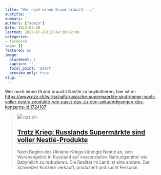 ```yaml
---
title: 'Wer noch einen Grund braucht ...'
subtitle: ''
summary: ''
authors: ["admin"]
date: 2023-07-28
lastmod: 2023-07-28T15:49:39+02:00
categories:
- facebook
tags: []
featured: no
image:
  placement: 1
  caption: ''
  focal_point: 'Smart'
  preview_only: true
slug: ''
---
```

Wer noch einen Grund braucht Nestle zu boykottieren, hier ist er: https://www.nzz.ch/wirtschaft/russische-supermaerkte-sind-immer-noch-voller-nestle-produkte-wie-passt-das-zu-den-ankuendigungen-des-konzerns-ld.1724107
> [![](https://img.nzz.ch/2023/02/03/077ab607-0881-4226-b222-8d04a4b4c5f5.jpeg?width=1200&height=675&fit=bound&quality=75&auto=webp&crop=3911,2200,x0,y507&wmark=nzz)](https://www.nzz.ch/wirtschaft/russische-supermaerkte-sind-immer-noch-voller-nestle-produkte-wie-passt-das-zu-den-ankuendigungen-des-konzerns-ld.1724107)
> nzz.ch
> ## [Trotz Krieg: Russlands Supermärkte sind voller Nestlé-Produkte](https://www.nzz.ch/wirtschaft/russische-supermaerkte-sind-immer-noch-voller-nestle-produkte-wie-passt-das-zu-den-ankuendigungen-des-konzerns-ld.1724107)
>
>Nach Beginn des Ukraine-Kriegs kündigte Nestlé an, sein Warenangebot in Russland auf «essenzielle» Nahrungsmittel wie Babymilch zu reduzieren. Die Realität im Land ist eine andere: Der Schweizer Konzern verkauft, produziert und sucht Personal.


